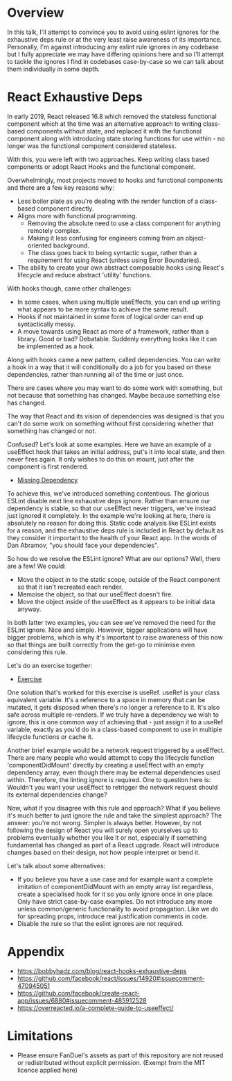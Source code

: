 # Overview
In this talk, I'll attempt to convince you to avoid using eslint ignores for the exhaustive deps rule or at the very least raise awareness of its importance. Personally, I'm against introducing any eslint rule ignores in any codebase but I fully appreciate we may have differing opinions here and so I'll attempt to tackle the ignores I find in codebases case-by-case so we can talk about them individually in some depth.

# React Exhaustive Deps
In early 2019, React released 16.8 which removed the stateless functional component which at the time was an alternative approach to writing class-based components without state, and replaced it with the functional component along with introducing state storing functions for use within - no longer was the functional component considered stateless.

With this, you were left with two approaches. Keep writing class based components or adopt React Hooks and the functional component. 

Overwhelmingly, most projects moved to hooks and functional components and there are a few key reasons why:
- Less boiler plate as you're dealing with the render function of a class-based component directly.
- Aligns more with functional programming. 
   - Removing the absolute need to use a class component for anything remotely complex.
   - Making it less confusing for engineers coming from an object-oriented background.
   - The class goes back to being syntactic sugar, rather than a requirement for using React (unless using Error Boundaries).
- The ability to create your own abstract composable hooks using React's lifecycle and reduce abstract 'utility' functions.

With hooks though, came other challenges:
- In some cases, when using multiple useEffects, you can end up writing what appears to be more syntax to achieve the same result.
- Hooks if not maintained in some form of logical order can end up syntactically messy.
- A move towards using React as more of a framework, rather than a library. Good or bad? Debatable. Suddenly everything looks like it can be implemented as a hook.

Along with hooks came a new pattern, called dependencies. You can write a hook in a way that it will conditionally do a job for you based on these dependencies, rather than running all of the time or just once.

There are cases where you may want to do some work with something, but not because that something has changed. Maybe because something else has changed.

The way that React and its vision of dependencies was designed is that you can't do some work on something without first considering whether that something has changed or not. 

Confused? Let's look at some examples. Here we have an example of a useEffect hook that takes an initial address, put's it into local state, and then never fires again. It only wishes to do this on mount, just after the component is first rendered.
- [Missing Dependency](https://github.com/Kazumz/avoid-ignoring-exhaustive-deps/blob/main/src/examples/MissingDependency.tsx)

To achieve this, we've introduced something contentious. The glorious ESLint disable next line exhaustive deps ignore. Rather than ensure our dependency is stable, so that our useEffect never triggers, we've instead just ignored it completely. In the example we're looking at here, there is absolutely no reason for doing this. Static code analysis like ESLint exists for a reason, and the exhaustive deps rule is included in React by default as they consider it important to the health of your React app. In the words of Dan Abramov, "you should face your dependencies".

So how do we resolve the ESLint ignore? What are our options? Well, there are a few! We could:
- Move the object in to the static scope, outside of the React component so that it isn't recreated each render.
- Memoise the object, so that our useEffect doesn't fire. 
- Move the object inside of the useEffect as it appears to be initial data anyway.

In both latter two examples, you can see we've removed the need for the ESLint ignore. Nice and simple. However, bigger applications will have bigger problems, which is why it's important to raise awareness of this now so that things are built correctly from the get-go to minimise even considering this rule.

Let's do an exercise together:
- [Exercise](https://github.com/Kazumz/avoid-ignoring-exhaustive-deps/blob/main/src/examples/exercise/ComponentDidMount.tsx)

One solution that's worked for this exercise is useRef. useRef is your class equivalent variable. It's a reference to a space in memory that can be mutated, it gets disposed when there's no longer a reference to it. It's also safe across multiple re-renders. If we truly have a dependency we wish to ignore, this is one common way of achieving that - just assign it to a useRef variable, exactly as you'd do in a class-based component to use in multiple lifecycle functions or cache it.

Another brief example would be a network request triggered by a useEffect. There are many people who would attempt to copy the lifecycle function 'componentDidMount' directly by creating a useEffect with an empty dependency array, even though there may be external dependencies used within. Therefore, the linting ignore is required. One to question here is: Wouldn't you want your useEffect to retrigger the network request should its external dependencies change?

Now, what if you disagree with this rule and approach? What if you believe it's much better to just ignore the rule and take the simplest approach? The answer: you're not wrong. Simpler is always better. However, by not following the design of React you will surely open yourselves up to problems eventually whether you like it or not, especially if something fundamental has changed as part of a React upgrade. React will introduce changes based on their design, not how people interpret or bend it. 

Let's talk about some alternatives:
- If you believe you have a use case and for example want a complete imitation of componentDidMount with an empty array list regardless, create a specialised hook for it so you only ignore once in one place. Only have strict case-by-case examples. Do not introduce any more unless common/generic functionality to avoid propagation. Like we do for spreading props, introduce real justification comments in code.
- Disable the rule so that the eslint ignores are not required.

# Appendix
- https://bobbyhadz.com/blog/react-hooks-exhaustive-deps
- https://github.com/facebook/react/issues/14920#issuecomment-470945051
- https://github.com/facebook/create-react-app/issues/6880#issuecomment-485912528
- https://overreacted.io/a-complete-guide-to-useeffect/

# Limitations
- Please ensure FanDuel's assets as part of this repository are not reused or redistributed without explicit permission. (Exempt from the MIT licence applied here)
